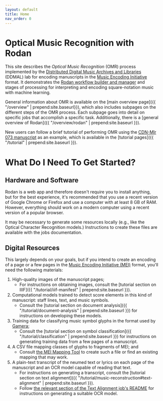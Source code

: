 ```yaml
---
layout: default
title: Home
nav_order: 0
---
```


# Optical Music Recognition with Rodan

This site describes the *Optical Music Recognition*
(OMR) process implemented by the [Distributed Digital Music Archives and Libraries](https://ddmal.music.mcgill.ca/) (DDMAL) lab
for encoding manuscripts in the [Music Encoding Initiative](https://music-encoding.org) format.
It demonstrates the [Rodan workflow builder and manager](https://ddmal.music.mcgill.ca/Rodan)
and stages of processing for interpreting and encoding square-notation music with machine learning.

General information about OMR is available on the [main overview page]({{ "/overview" | prepend:site.baseurl}}),
which also includes subpages on the different steps of the OMR process.
Each subpage goes into detail on specific jobs that accomplish a specific task.
Additionally, there is a [general overview of Rodan]({{ "/overview/rodan" | prepend:site.baseurl }}).

New users can follow a brief tutorial of performing OMR using the [CDN-Mlr 073 manuscript](https://archive.org/details/McGillLibrary-rbsc_ms-medieval-073-18802)
as an example, which is available in the [tutorial pages]({{ "/tutorial" | prepend:site.baseurl }}).

# What Do I Need To Get Started?

## Hardware and Software

Rodan is a web app and therefore doesn't require you to install anything, but for the best experience, it's recommended
that you use a recent version of Google Chrome or Firefox and use a computer with at least 8 GB of RAM.
However, everything should work on a modern computer using a recent version of a popular browser.

It may be necessary to generate some resources locally (e.g., like the Optical Character Recognition models.) Instructions to create these files are available with the jobs documentation.

## Digital Resources

This largely depends on your goals, but if you intend to create an encoding
of a page or a few pages in the [Music Encoding Initiative (MEI)](https://music-encoding.org)
format, you'll need the following materials:

1. High-quality images of the manuscript pages;
    * For instructions on obtaining images, consult the [tutorial section on IIIF]({{ "/tutorial/iiif-manifest" | prepend:site.baseurl }}).
2. Computational models trained to detect score elements in this kind of manuscript: staff lines, text, and music symbols.
    * Consult the [tutorial section on document analysis]({{ "/tutorial/document-analysis" | prepend:site.baseurl }})
    for instructions on developing these models.
3. Training data for classifying music symbol glyphs in the format used by
[Gamera](https://gamera.informatik.hsnr.de);
    * Consult the
    [tutorial section on symbol classification]({{ "/tutorial/classification" | prepend:site.baseurl }})
    for instructions on generating training data from a few pages of a manuscript.
4. A CSV file mapping classes of glyphs to fragments of MEI; and
    * Consult [the MEI Mapping Tool](https://github.com/DDMAL/mei-mapping-tool)
    to create such a file or find an existing mapping that may work.
5. A plain-text transcript of the neumed text or lyrics on each page of the manuscript and an OCR model
capable of reading that text.
    * For instructions on generating a transcript, consult the
    [tutorial section on text alignment]({{ "/tutorial/music-reconstruction#text-alignment" | prepend:site.baseurl }}).
    * Follow [the relevant section of the Text Alignment job's README](https://github.com/DDMAL/text_alignment#training-a-new-ocropus-model)
    for instructions on generating a suitable OCR model.


